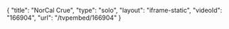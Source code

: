 {
    "title": "NorCal Crue",
    "type": "solo",
    "layout": "iframe-static",
    "videoId": "166904",
    "url": "\/tvpembed\/166904"
}
